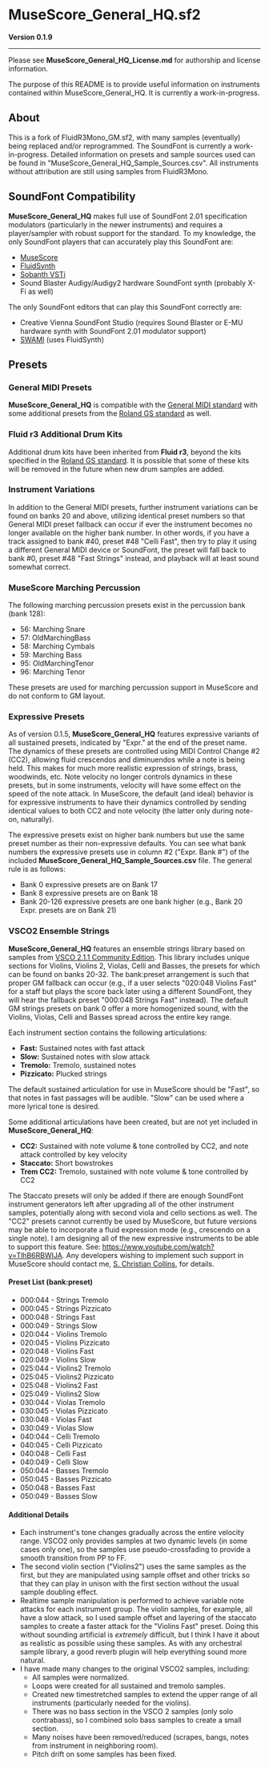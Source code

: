 # MuseScore_General_HQ.sf2

**Version 0.1.9**

---

Please see **MuseScore_General_HQ_License.md** for authorship and license information.

The purpose of this README is to provide useful information on instruments contained within MuseScore_General_HQ. It is currently a work-in-progress.

## About

This is a fork of FluidR3Mono_GM.sf2, with many samples (eventually) being replaced and/or reprogrammed. The SoundFont is currently a work-in-progress. Detailed information on presets and sample sources used can be found in "MuseScore_General_HQ_Sample_Sources.csv". All instruments without attribution are still using samples from FluidR3Mono.

## SoundFont Compatibility

**MuseScore_General_HQ** makes full use of SoundFont 2.01 specification modulators (particularly in the newer instruments) and requires a player/sampler with robust support for the standard. To my knowledge, the only SoundFont players that can accurately play this SoundFont are:

* [MuseScore](https://musescore.org)
* [FluidSynth](http://www.fluidsynth.org/)
* [Sobanth VSTi](https://blog.rosseaux.net/page/e5ca75d98990e33b31dadc78a8df1333/Sobanth)
* Sound Blaster Audigy/Audigy2 hardware SoundFont synth (probably X-Fi as well)

The only SoundFont editors that can play this SoundFont correctly are:

* Creative Vienna SoundFont Studio (requires Sound Blaster or E-MU hardware synth with SoundFont 2.01 modulator support)
* [SWAMI](http://www.swamiproject.org/) (uses FluidSynth)

## Presets

### General MIDI Presets

**MuseScore_General_HQ** is compatible with the [General MIDI standard](https://en.wikipedia.org/wiki/General_MIDI) with some additional presets from the [Roland GS standard](https://en.wikipedia.org/wiki/Roland_GS) as well.

### Fluid r3 Additional Drum Kits

Additional drum kits have been inherited from **Fluid r3**, beyond the kits specified in the [Roland GS standard](https://en.wikipedia.org/wiki/Roland_GS). It is possible that some of these kits will be removed in the future when new drum samples are added.

### Instrument Variations

In addition to the General MIDI presets, further instrument variations can be found on banks 20 and above, utilizing identical preset numbers so that General MIDI preset fallback can occur if ever the instrument becomes no longer available on the higher bank number. In other words, if you have a track assigned to bank #40, preset #48 "Celli Fast", then try to play it using a different General MIDI device or SoundFont, the preset will fall back to bank #0, preset #48 "Fast Strings" instead, and playback will at least sound somewhat correct.

### MuseScore Marching Percussion

The following marching percussion presets exist in the percussion bank (bank 128):
* 56: Marching Snare
* 57: OldMarchingBass
* 58: Marching Cymbals
* 59: Marching Bass
* 95: OldMarchingTenor
* 96: Marching Tenor

These presets are used for marching percussion support in MuseScore and do not conform to GM layout.

### Expressive Presets

As of version 0.1.5, **MuseScore_General_HQ** features expressive variants of all sustained presets, indicated by "Expr." at the end of the preset name. The dynamics of these presets are controlled using MIDI Control Change #2 (CC2), allowing fluid crescendos and diminuendos while a note is being held. This makes for much more realistic expression of strings, brass, woodwinds, etc. Note velocity no longer controls dynamics in these presets, but in some instruments, velocity will have some effect on the speed of the note attack. In MuseScore, the default (and ideal) behavior is for expressive instruments to have their dynamics controlled by sending identical values to both CC2 and note velocity (the latter only during note-on, naturally).

The expressive presets exist on higher bank numbers but use the same preset number as their non-expressive defaults. You can see what bank numbers the expressive presets use in column #2 ("Expr. Bank #") of the included **MuseScore_General_HQ_Sample_Sources.csv** file. The general rule is as follows:

* Bank 0 expressive presets are on Bank 17
* Bank 8 expressive presets are on Bank 18
* Bank 20-126 expressive presets are one bank higher (e.g., Bank 20 Expr. presets are on Bank 21)

### VSCO2 Ensemble Strings

**MuseScore_General_HQ** features an ensemble strings library based on samples from [VSCO 2.1.1 Community Edition](http://vis.versilstudios.net/vsco-community.html). This library includes unique sections for Violins, Violins 2, Violas, Celli and Basses, the presets for which can be found on banks 20-32. The bank:preset arrangement is such that proper GM fallback can occur (e.g., if a user selects "020:048 Violins Fast" for a staff but plays the score back later using a different SoundFont, they will hear the fallback preset "000:048 Strings Fast" instead). The default GM strings presets on bank 0 offer a more homogenized sound, with the Violins, Violas, Celli and Basses spread across the entire key range.

Each instrument section contains the following articulations:

* **Fast:** Sustained notes with fast attack
* **Slow:** Sustained notes with slow attack
* **Tremolo:** Tremolo, sustained notes
* **Pizzicato:** Plucked strings

The default sustained articulation for use in MuseScore should be "Fast", so that notes in fast passages will be audible. "Slow" can be used where a more lyrical tone is desired.

Some additional articulations have been created, but are not yet included in **MuseScore_General_HQ**:

* **CC2:** Sustained with note volume & tone controlled by CC2, and note attack controlled by key velocity
* **Staccato:** Short bowstrokes
* **Trem CC2:** Tremolo, sustained with note volume & tone controlled by CC2

The Staccato presets will only be added if there are enough SoundFont instrument generators left after upgrading all of the other instrument samples, potentially along with second viola and cello sections as well. The "CC2" presets cannot currently be used by MuseScore, but future versions may be able to incorporate a fluid expression mode (e.g., crescendo on a single note). I am designing all of the new expressive instruments to be able to support this feature. See: https://www.youtube.com/watch?v=TlhB6RBWIJA. Any developers wishing to implement such support in MuseScore should contact me, [S. Christian Collins](mailto:s_chriscollins@hotmail.com), for details.

#### Preset List (bank:preset)

- 000:044 - Strings Tremolo
- 000:045 - Strings Pizzicato
- 000:048 - Strings Fast
- 000:049 - Strings Slow
- 020:044 - Violins Tremolo
- 020:045 - Violins Pizzicato
- 020:048 - Violins Fast
- 020:049 - Violins Slow
- 025:044 - Violins2 Tremolo
- 025:045 - Violins2 Pizzicato
- 025:048 - Violins2 Fast
- 025:049 - Violins2 Slow
- 030:044 - Violas Tremolo
- 030:045 - Violas Pizzicato
- 030:048 - Violas Fast
- 030:049 - Violas Slow
- 040:044 - Celli Tremolo
- 040:045 - Celli Pizzicato
- 040:048 - Celli Fast
- 040:049 - Celli Slow
- 050:044 - Basses Tremolo
- 050:045 - Basses Pizzicato
- 050:048 - Basses Fast
- 050:049 - Basses Slow

#### Additional Details

* Each instrument's tone changes gradually across the entire velocity range. VSCO2 only provides samples at two dynamic levels (in some cases only one), so the samples use pseudo-crossfading to provide a smooth transition from PP to FF.
* The second violin section ("Violins2") uses the same samples as the first, but they are manipulated using sample offset and other tricks so that they can play in unison with the first section without the usual sample doubling effect.
* Realtime sample manipulation is performed to achieve variable note attacks for each instrument group. The violin samples, for example, all have a slow attack, so I used sample offset and layering of the staccato samples to create a faster attack for the "Violins Fast" preset. Doing this without sounding artificial is *extremely* difficult, but I think I have it about as realistic as possible using these samples. As with any orchestral sample library, a good reverb plugin will help everything sound more natural.
* I have made many changes to the original VSCO2 samples, including:
  * All samples were normalized.
  * Loops were created for all sustained and tremolo samples.
  * Created new timestretched samples to extend the upper range of all instruments (particularly needed for the violins).
  * There was no bass section in the VSCO 2 samples (only solo contrabass), so I combined solo bass samples to create a small section.
  * Many noises have been removed/reduced (scrapes, bangs, notes from instrument in neighboring room).
  * Pitch drift on some samples has been fixed.
